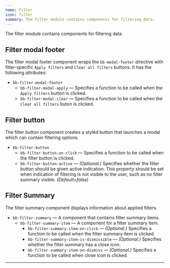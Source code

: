 ```yaml
---
name: Filter
icon: filter
summary: The filter module contains components for filtering data.
---
```


The filter module contains components for filtering data

## Filter modal footer
The filter modal footer component wraps the `bb-modal-footer` directive with filter-specific `Apply filters` and `Clear all filters` buttons. It has the following attributes: 
- `bb-filter-modal-footer`
  - `bb-filter-modal-apply` &mdash; Specifies a function to be called when the `Apply filters` button is clicked.
  - `bb-filter-modal-clear` &mdash; Specifies a function to be called when the `Clear all filters` buton is clicked.

## Filter button
The filter button component creates a styled button that launches a modal which can contain filtering options.
- `bb-filter-button`
  - `bb-filter-button-on-click` &mdash; Specifies a function to be called when the filter button is clicked. 
  - `bb-filter-button-active` &mdash; *(Optional.)* Specifies whether the filter button should be given active indication. This property should be set when indication of filtering is not visible to the user, such as no filter summary visible. *(Default=false)*

## Filter Summary
The filter summary component displays information about applied filters.
- `bb-filter-summary` &mdash; A component that contains filter summary items.
  - `bb-filter-summary-item` &mdash; A component for a filter summary item.
    - `bb-filter-summary-item-on-click` &mdash; *(Optional.)* Specifies a function to be called when the filter summary item is clicked.
    - `bb-filter-summary-item-is-dismissible` &mdash; *(Optional.)* Specifies whether the filter summary has a close icon.
    - `bb-filter-summary-item-on-dismiss` &mdash; *(Optional.)* Specifies a function to be called when close icon is clicked.

---